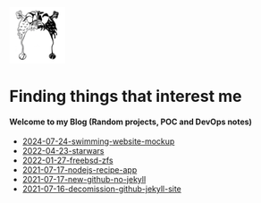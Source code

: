 <link rel="icon" type="image/x-icon" href="icons/favicon.ico">
<a href="https://thraddash.github.io" target="_blank"><img src="https://raw.githubusercontent.com/thraddash/thraddash.github.io/master/avatar/light-dark-avatar.png" height="100" width="100" /></a> 

# Finding things that interest me
#### Welcome to my Blog (Random projects, POC and DevOps notes)
* [2024-07-24-swimming-website-mockup](posts/2024-07-24-swimming-website-mockup.md)
* [2022-04-23-starwars](posts/2022-04-23-starwars.md)
* [2022-01-27-freebsd-zfs](posts/2022-01-27-freebsd-zfs.md)
* [2021-07-17-nodejs-recipe-app](posts/2021-07-17-nodejs-recipe-app.md)
* [2021-07-17-new-github-no-jekyll](posts/2021-07-17-new-github-no-jekyll.md)
* [2021-07-16-decomission-github-jekyll-site](posts/2021-07-16-decomission-github-jekyll-site.md) 



